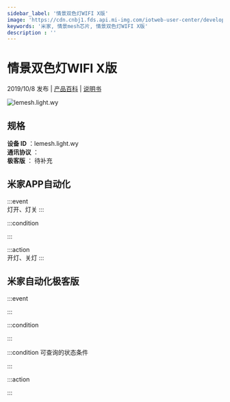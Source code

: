 ```yaml
---
sidebar_label: '情景双色灯WIFI X版'
image: 'https://cdn.cnbj1.fds.api.mi-img.com/iotweb-user-center/developer_1679047614360eKJYEouY.png?GalaxyAccessKeyId=AKVGLQWBOVIRQ3XLEW&Expires=9223372036854775807&Signature=7CCunQZK5jSrUt9V7W6QJeVoxvg='
keywords: '米家, 情景mesh芯片, 情景双色灯WIFI X版'
description : ''
---
```

# 情景双色灯WIFI X版

2019/10/8 发布 | [产品百科](https://home.mi.com/webapp/content/baike/product/index.html?model=lemesh.light.wy/) | [说明书](https://home.mi.com/views/introduction.html?model=lemesh.light.wy&region=cn)

![lemesh.light.wy](https://cdn.cnbj1.fds.api.mi-img.com/iotweb-user-center/developer_1679047614360eKJYEouY.png?GalaxyAccessKeyId=AKVGLQWBOVIRQ3XLEW&Expires=9223372036854775807&Signature=7CCunQZK5jSrUt9V7W6QJeVoxvg=)

## 规格  
> 
**设备 ID** ：lemesh.light.wy  
**通讯协议** ：  
**极客版**  ： 待补充 


## 米家APP自动化  

:::event  
灯开、灯关
:::

:::condition  

:::

:::action   
开灯、关灯
:::

## 米家自动化极客版  

:::event  

:::

:::condition  

:::

:::condition 可查询的状态条件  

:::

:::action  

:::

        
